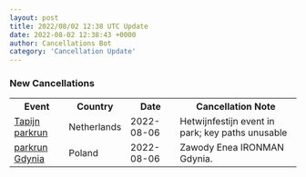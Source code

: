 ```yaml
---
layout: post
title: 2022/08/02 12:38 UTC Update
date: 2022-08-02 12:38:43 +0000
author: Cancellations Bot
category: 'Cancellation Update'
---
```


<h3>New Cancellations</h3>
<div class='hscrollable'>
<table style='width: 100%'>
    <tr>
        <th>Event</th>
        <th>Country</th>
        <th>Date</th>
        <th>Cancellation Note</th>
    </tr>
    <tr>
        <td><a href="https://www.parkrun.co.nl/tapijn">Tapijn parkrun</a></td>
        <td>Netherlands</td>
        <td>2022-08-06</td>
        <td>Hetwijnfestijn event in park; key paths unusable</td>
    </tr>
    <tr>
        <td><a href="https://www.parkrun.pl/gdynia">parkrun Gdynia</a></td>
        <td>Poland</td>
        <td>2022-08-06</td>
        <td>Zawody Enea IRONMAN Gdynia.</td>
    </tr>
</table>
</div>
